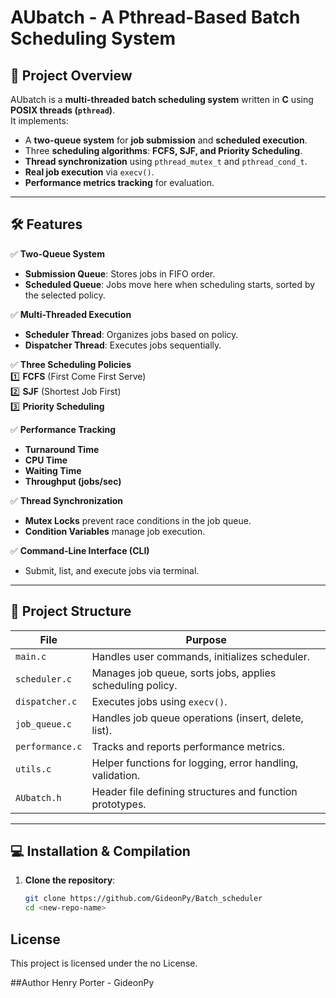 # AUbatch - A Pthread-Based Batch Scheduling System

## 📌 Project Overview
AUbatch is a **multi-threaded batch scheduling system** written in **C** using **POSIX threads (`pthread`)**.  
It implements:
- A **two-queue system** for **job submission** and **scheduled execution**.
- Three **scheduling algorithms**: **FCFS, SJF, and Priority Scheduling**.
- **Thread synchronization** using `pthread_mutex_t` and `pthread_cond_t`.
- **Real job execution** via `execv()`.
- **Performance metrics tracking** for evaluation.

---

## 🛠️ Features
✅ **Two-Queue System**  
- **Submission Queue**: Stores jobs in FIFO order.  
- **Scheduled Queue**: Jobs move here when scheduling starts, sorted by the selected policy.

✅ **Multi-Threaded Execution**  
- **Scheduler Thread**: Organizes jobs based on policy.  
- **Dispatcher Thread**: Executes jobs sequentially.

✅ **Three Scheduling Policies**  
1️⃣ **FCFS** (First Come First Serve)  
2️⃣ **SJF** (Shortest Job First)  
3️⃣ **Priority Scheduling**  

✅ **Performance Tracking**  
- **Turnaround Time**  
- **CPU Time**  
- **Waiting Time**  
- **Throughput (jobs/sec)**  

✅ **Thread Synchronization**  
- **Mutex Locks** prevent race conditions in the job queue.  
- **Condition Variables** manage job execution.

✅ **Command-Line Interface (CLI)**  
- Submit, list, and execute jobs via terminal.

---

## 📂 Project Structure
| File | Purpose |
|------|---------|
| `main.c` | Handles user commands, initializes scheduler. |
| `scheduler.c` | Manages job queue, sorts jobs, applies scheduling policy. |
| `dispatcher.c` | Executes jobs using `execv()`. |
| `job_queue.c` | Handles job queue operations (insert, delete, list). |
| `performance.c` | Tracks and reports performance metrics. |
| `utils.c` | Helper functions for logging, error handling, validation. |
| `AUbatch.h` | Header file defining structures and function prototypes. |

---

## 💻 Installation & Compilation
1. **Clone the repository**:
   ```sh
   git clone https://github.com/GideonPy/Batch_scheduler
   cd <new-repo-name>

## License
This project is licensed under the no License. 

##Author
Henry Porter - GideonPy
